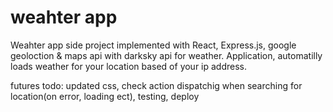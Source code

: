 # weahter app
 Weahter app side project implemented with  React,  Express.js, google geoloction & maps api with  darksky api for weather. Application, automatilly loads weather for your location based of your ip address.

futures todo: updated css, check action dispatchig when searching for location(on error, loading ect), testing, deploy
